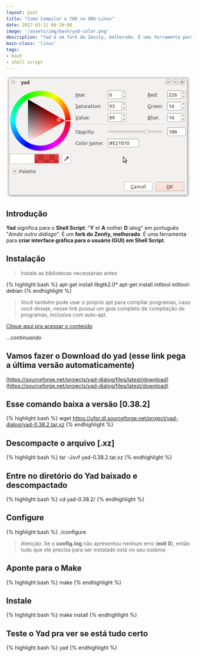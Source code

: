 ```yaml
---
layout: post
title: "Como Compilar o YAD no GNU-Linux"
date: 2017-03-22 08:19:08
image: '/assets/img/bash/yad-color.png'
description: "Yad é um fork do Zenity, melhorado. É uma ferramenta para criar interface gráfica para o usuário (GUI) em Shell Script."
main-class: 'linux'
tags:
- bash
- shell script
---
```


![Como Compilar o YAD no GNU-Linux](/assets/img/bash/yad-color.png "Como Compilar o YAD no GNU-Linux")

## Introdução 

__Yad__ significa para o __Shell Script__: "__Y__ et __A__ nother __D__ ialog" em português "*Ainda outro diálogo*". É um __fork do Zenity, melhorado__. É uma ferramenta para __criar interface gráfica para o usuário (GUI) em Shell Script__.

## Instalação

> Instale as bibliotecas necessárias antes

{% highlight bash %}
apt-get install libgtk2.0*
apt-get install intltool intltool-debian
{% endhighlight %}

> Você também pode usar o próprio apt para compilar programas, caso você deseje, nesse link possui um guia completo de compilação de programas, inclusive com auto-apt.

[Clique aqui pra acessar o conteúdo](http://terminalroot.com.br/2012/12/curso-certificacao-linux-lpi-1_2.html)

*...continuando*

## Vamos fazer o Download do yad (esse link pega a última versão automaticamente)
[https://sourceforge.net/projects/yad-dialog/files/latest/download](https://sourceforge.net/projects/yad-dialog/files/latest/download)

## Esse comando baixa a versão [0.38.2]
{% highlight bash %}
wget https://ufpr.dl.sourceforge.net/project/yad-dialog/yad-0.38.2.tar.xz
{% endhighlight %}

## Descompacte o arquivo [.xz]
{% highlight bash %}
tar -Jxvf yad-0.38.2.tar.xz
{% endhighlight %}

## Entre no diretório do Yad baixado e descompactado
{% highlight bash %}
cd yad-0.38.2/
{% endhighlight %}

## Configure
{% highlight bash %}
./configure

> Atenção: Se o __config.log__ não apresentou nenhum erro (__exit 0__), então tudo que ele precisa para ser instalado está no seu sistema

## Aponte para o Make
{% highlight bash %}
make
{% endhighlight %}

## Instale
{% highlight bash %}
make install
{% endhighlight %}

## Teste o Yad pra ver se está tudo certo
{% highlight bash %}
yad
{% endhighlight %}
